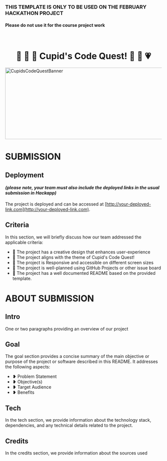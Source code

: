 <h3>THIS TEMPLATE IS ONLY TO BE USED ON THE FEBRUARY HACKATHON PROJECT</h3>
<h4>Please do not use it for the course project work</h4>
<br>

<h1 align="center"><strong>🥰 💓 💜 Cupid's Code Quest! 💌 💞 💗</strong></h1>

<img src="https://res.cloudinary.com/djdefbnij/image/upload/c_crop,w_1920,x_213/v1706546206/Feb_hackathon_banner_yls0dc.png" alt="CupidsCodeQuestBanner" width="1200" style="height: 230px;object-fit: cover;"/>

# SUBMISSION

## Deployment
#### _(please note, your team must also include the deployed links in the usual submission in Hackapp)_
The project is deployed and can be accessed at [http://your-deployed-link.com](http://your-deployed-link.com).

## Criteria
In this section, we will briefly discuss how our team addressed the applicable criteria:

- 💓 The project has a creative design that enhances user-experience
- 💓 The project aligns with the theme of Cupid's Code Quest!
- 💓 The project is Responsive and accessible on different screen sizes
- 💓 The project is well-planned using GitHub Projects or other issue board
- 💓 The project has a well documented README based on the provided template.

# ABOUT SUBMISSION
## Intro
One or two paragraphs providing an overview of our project

## Goal
The goal section provides a concise summary of the main objective or purpose of the project or software described in this README. It addresses the following aspects:

- ❥ Problem Statement
- ❥ Objective(s)
- ❥ Target Audience
- ❥ Benefits

## Tech
In the tech section, we provide information about the technology stack, dependencies, and any technical details related to the project.

## Credits
In the credits section, we provide information about the sources used
